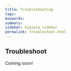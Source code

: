```yaml
---
title: Troubleshooting
tags:
keywords:
summary:
sidebar: hygieia_sidebar
permalink: troubleshoot.html
---
```

## Troubleshoot

Coming soon!